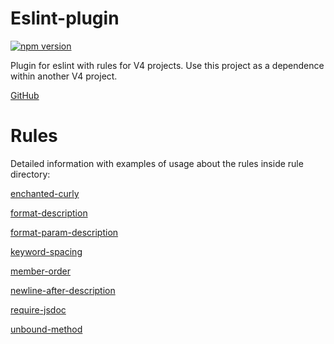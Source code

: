 # Eslint-plugin

[![npm version](https://badge.fury.io/js/@v4fire%2Feslint-plugin.svg)](https://badge.fury.io/js/@v4fire%2Feslint-plugin)

Plugin for eslint with rules for V4 projects. Use this project as a dependence within another V4 project.

[GitHub](https://github.com/V4Fire/eslint-plugin)

# Rules

Detailed information with examples of usage about the rules inside rule directory:

[enchanted-curly](./src/rules/enchanted-curly/README.md)

[format-description](./src/rules/format-description/README.md)

[format-param-description](./src/rules/format-param-description/README.md)

[keyword-spacing](./src/rules/keyword-spacing/README.md)

[member-order](./src/rules/member-order/README.md)

[newline-after-description](./src/rules/newline-after-description/README.md)

[require-jsdoc](./src/rules/require-jsdoc/README.md)

[unbound-method](./src/rules/unbound-method/README.md)
